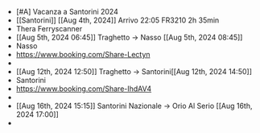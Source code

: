 - [#A] Vacanza a Santorini 2024
- [[Santorini]] [[Aug 4th, 2024]]
  Arrivo 22:05 FR3210 2h 35min
- Thera Ferryscanner
- [[Aug 5th, 2024 06:45]] Traghetto -> Nasso [[Aug 5th, 2024 08:45]]
- Nasso
- https://www.booking.com/Share-Lectyn
-
- [[Aug 12th, 2024 12:50]] Traghetto -> Santorini[[Aug 12th, 2024 14:50]]
- Santorini
- https://www.booking.com/Share-IhdAV4
-
- [[Aug 16th, 2024 15:15]] Santorini Nazionale  -> Orio Al Serio [[Aug 16th, 2024 17:00]]
-